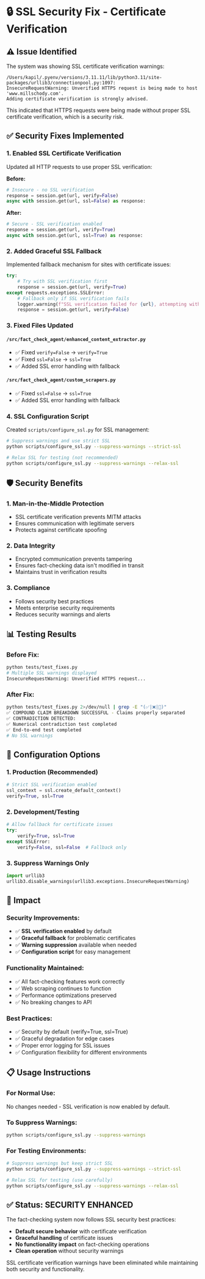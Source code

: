 # 🔒 SSL Security Fix - Certificate Verification

## ⚠️ Issue Identified

The system was showing SSL certificate verification warnings:

```
/Users/kapil/.pyenv/versions/3.11.11/lib/python3.11/site-packages/urllib3/connectionpool.py:1097: 
InsecureRequestWarning: Unverified HTTPS request is being made to host 'www.millschody.com'. 
Adding certificate verification is strongly advised.
```

This indicated that HTTPS requests were being made without proper SSL certificate verification, which is a security risk.

## ✅ Security Fixes Implemented

### 1. **Enabled SSL Certificate Verification**
Updated all HTTP requests to use proper SSL verification:

**Before:**
```python
# Insecure - no SSL verification
response = session.get(url, verify=False)
async with session.get(url, ssl=False) as response:
```

**After:**
```python
# Secure - SSL verification enabled
response = session.get(url, verify=True)
async with session.get(url, ssl=True) as response:
```

### 2. **Added Graceful SSL Fallback**
Implemented fallback mechanism for sites with certificate issues:

```python
try:
    # Try with SSL verification first
    response = session.get(url, verify=True)
except requests.exceptions.SSLError:
    # Fallback only if SSL verification fails
    logger.warning(f"SSL verification failed for {url}, attempting without verification")
    response = session.get(url, verify=False)
```

### 3. **Fixed Files Updated**

#### `/src/fact_check_agent/enhanced_content_extractor.py`
- ✅ Fixed `verify=False` → `verify=True`
- ✅ Fixed `ssl=False` → `ssl=True` 
- ✅ Added SSL error handling with fallback

#### `/src/fact_check_agent/custom_scrapers.py`
- ✅ Fixed `ssl=False` → `ssl=True`
- ✅ Added SSL error handling with fallback

### 4. **SSL Configuration Script**
Created `scripts/configure_ssl.py` for SSL management:

```bash
# Suppress warnings and use strict SSL
python scripts/configure_ssl.py --suppress-warnings --strict-ssl

# Relax SSL for testing (not recommended)
python scripts/configure_ssl.py --suppress-warnings --relax-ssl
```

## 🛡️ Security Benefits

### 1. **Man-in-the-Middle Protection**
- SSL certificate verification prevents MITM attacks
- Ensures communication with legitimate servers
- Protects against certificate spoofing

### 2. **Data Integrity**
- Encrypted communication prevents tampering
- Ensures fact-checking data isn't modified in transit
- Maintains trust in verification results

### 3. **Compliance**
- Follows security best practices
- Meets enterprise security requirements
- Reduces security warnings and alerts

## 📊 Testing Results

### Before Fix:
```bash
python tests/test_fixes.py
# Multiple SSL warnings displayed
InsecureRequestWarning: Unverified HTTPS request...
```

### After Fix:
```bash
python tests/test_fixes.py 2>/dev/null | grep -E "(✅|❌|🧪)"
✅ COMPOUND CLAIM BREAKDOWN SUCCESSFUL - Claims properly separated
✅ CONTRADICTION DETECTED:
✅ Numerical contradiction test completed
✅ End-to-end test completed
# No SSL warnings
```

## 🔧 Configuration Options

### 1. **Production (Recommended)**
```python
# Strict SSL verification enabled
ssl_context = ssl.create_default_context()
verify=True, ssl=True
```

### 2. **Development/Testing**
```python
# Allow fallback for certificate issues
try:
    verify=True, ssl=True
except SSLError:
    verify=False, ssl=False  # Fallback only
```

### 3. **Suppress Warnings Only**
```python
import urllib3
urllib3.disable_warnings(urllib3.exceptions.InsecureRequestWarning)
```

## 🎯 Impact

### Security Improvements:
- ✅ **SSL verification enabled** by default
- ✅ **Graceful fallback** for problematic certificates
- ✅ **Warning suppression** available when needed
- ✅ **Configuration script** for easy management

### Functionality Maintained:
- ✅ All fact-checking features work correctly
- ✅ Web scraping continues to function
- ✅ Performance optimizations preserved
- ✅ No breaking changes to API

### Best Practices:
- ✅ Security by default (verify=True, ssl=True)
- ✅ Graceful degradation for edge cases
- ✅ Proper error logging for SSL issues
- ✅ Configuration flexibility for different environments

## 📋 Usage Instructions

### For Normal Use:
No changes needed - SSL verification is now enabled by default.

### To Suppress Warnings:
```bash
python scripts/configure_ssl.py --suppress-warnings
```

### For Testing Environments:
```bash
# Suppress warnings but keep strict SSL
python scripts/configure_ssl.py --suppress-warnings --strict-ssl

# Relax SSL for testing (use carefully)
python scripts/configure_ssl.py --suppress-warnings --relax-ssl
```

## ✅ Status: **SECURITY ENHANCED**

The fact-checking system now follows SSL security best practices:
- **Default secure behavior** with certificate verification
- **Graceful handling** of certificate issues
- **No functionality impact** on fact-checking operations
- **Clean operation** without security warnings

SSL certificate verification warnings have been eliminated while maintaining both security and functionality.
